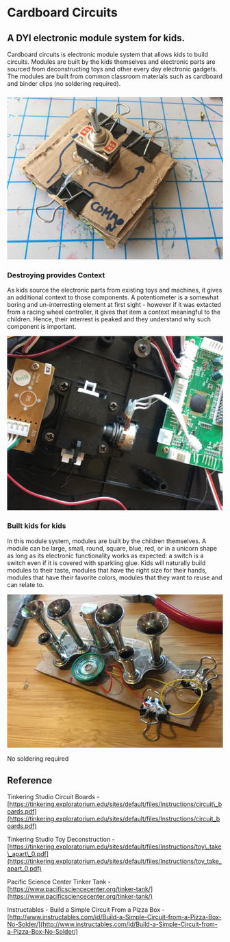 # Cardboard Circuits

## A DYI electronic module system for kids.

Cardboard circuits is electronic module system that allows kids to build circuits. Modules are built by the kids themselves and electronic parts are sourced from deconstructing toys and other every day electronic gadgets. The modules are built from common classroom materials such as cardboard and binder clips \(no soldering required\).

### ![](/assets/threewayswitch.jpg)

### Destroying provides Context

As kids source the electronic parts from existing toys and machines, it gives an additional context to those components. A potentiometer is a somewhat boring and un-interresting element at first sight - however if it was extacted from a racing wheel controller, it gives that item a context meaningful to the children. Hence, their interrest is peaked and they understand why such component is important.

![](/assets/IMG_5061.JPG)

### Built kids for kids

In this module system, modules are built by the children themselves. A module can be large, small, round, square, blue, red, or in a unicorn shape as long as its electronic functionality works as expected: a switch is a switch even if it is covered with sparkling glue. Kids will naturally build modules to their taste, modules that have the right size for their hands, modules that have their favorite colors, modules that they want to reuse and can relate to.

![](/assets/speakermod.JPG)

No soldering required

## Reference

Tinkering Studio Circuit Boards - [https://tinkering.exploratorium.edu/sites/default/files/Instructions/circuit\_boards.pdf](https://tinkering.exploratorium.edu/sites/default/files/Instructions/circuit_boards.pdf)

Tinkering Studio Toy Deconstruction - [https://tinkering.exploratorium.edu/sites/default/files/Instructions/toy\_take\_apart\_0.pdf](https://tinkering.exploratorium.edu/sites/default/files/Instructions/toy_take_apart_0.pdf)

Pacific Science Center Tinker Tank - [https://www.pacificsciencecenter.org/tinker-tank/](https://www.pacificsciencecenter.org/tinker-tank/)

Instructables - Build a Simple Circuit From a Pizza Box - [http://www.instructables.com/id/Build-a-Simple-Circuit-from-a-Pizza-Box-No-Solder/](http://www.instructables.com/id/Build-a-Simple-Circuit-from-a-Pizza-Box-No-Solder/)

